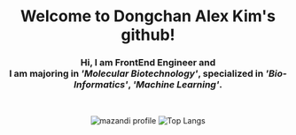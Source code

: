 <h1 align = 'center'>Welcome to Dongchan Alex Kim's github!</h1>
<h3 align = 'center'>Hi, I am FrontEnd Engineer and </br>I am majoring in <i>'Molecular Biotechnology'</i>, specialized in <i>'Bio-Informatics'</i>, <i>'Machine Learning'</i>.</h3>
&nbsp
&nbsp

<div align = 'center'>

![mazandi profile](http://mazandi.herokuapp.com/api?handle=jjdc0809&theme=cold)
![Top Langs](https://github-readme-stats.vercel.app/api/top-langs/?username=dongckim)

</div>
<!--
**Dongckim/Dongckim** is a ✨ _special_ ✨ repository because its `README.md` (this file) appears on your GitHub profile.

Here are some ideas to get you started:

- 🔭 I’m currently working on ...
- 🌱 I’m currently learning ...
- 👯 I’m looking to collaborate on ...
- 🤔 I’m looking for help with ...
- 💬 Ask me about ...
- 📫 How to reach me: ...
- 😄 Pronouns: ...
- ⚡ Fun fact: ...
-->
